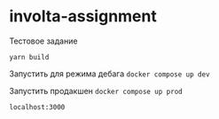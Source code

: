 # involta-assignment

Тестовое задание

`yarn build`

Запустить для режима дебага `docker compose up dev`

Запустить продакшен `docker compose up prod`

`localhost:3000`
